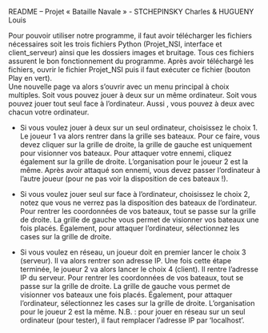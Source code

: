 ﻿README – Projet « Bataille Navale » - STCHEPINSKY Charles & HUGUENY Louis

Pour pouvoir utiliser notre programme, il faut avoir télécharger les fichiers nécessaires soit les trois fichiers Python 
(Projet_NSI, interface et client_serveur) ainsi que les dossiers images et bruitage. Tous ces fichiers assurent le bon 
fonctionnement du programme. Après avoir téléchargé les fichiers, ouvrir le fichier Projet_NSI puis il faut exécuter ce 
fichier (bouton Play en vert). 		
	Une nouvelle page va alors s’ouvrir avec un menu principal à choix multiples. Soit vous 
pouvez jouer à deux sur un même ordinateur. Soit vous pouvez jouer tout seul face à l’ordinateur. Aussi , vous pouvez à deux 
avec chacun votre ordinateur.

- Si vous voulez jouer à deux sur un seul ordinateur, choisissez le choix 1. Le joueur 1 va alors rentrer dans la grille ses 
bateaux. Pour ce faire, vous devez cliquer sur la grille de droite, la grille de gauche est uniquement pour visionner vos 
bateaux. Pour attaquer votre ennemi, cliquez également sur la grille de droite. L’organisation pour le joueur 2 est la même. 
Après avoir attaqué son ennemi, vous devez passer l’ordinateur à l’autre joueur (pour ne pas voir la disposition de ces 
bateaux !).

- Si vous voulez jouer seul sur face à l’ordinateur, choisissez le choix 2, notez que vous ne verrez pas la disposition des 
bateaux de l’ordinateur. Pour rentrer les coordonnées de vos bateaux, tout se passe sur la grille de droite. La grille de 
gauche vous permet de visionner vos bateaux une fois placés. Également, pour attaquer l’ordinateur, sélectionnez les cases 
sur la grille de droite.

- Si vous voulez en réseau, un joueur doit en premier lancer le choix 3 (serveur). Il va alors rentrer son adresse IP. Une fois
cette étape terminée, le joueur 2 va alors lancer le choix 4 (client). Il rentre l’adresse IP du serveur. Pour rentrer les 
coordonnées de vos bateaux, tout se passe sur la grille de droite. La grille de gauche vous permet de visionner vos bateaux
une fois placés. Également, pour attaquer l’ordinateur, sélectionnez les cases sur la grille de droite. L’organisation pour 
le joueur 2 est la même.
N.B. : pour jouer en réseau sur un seul ordinateur (pour tester), il faut remplacer l’adresse IP par ‘localhost’. 
